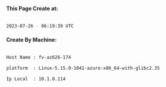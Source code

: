 
   
#### This Page Create at:

```bash

2023-07-26 - 06:19:39 UTC

```

#### Create By Machine:

```bash

Host Name : fv-az626-174

platform  : Linux-5.15.0-1041-azure-x86_64-with-glibc2.35

Ip Local  : 10.1.0.114

```

